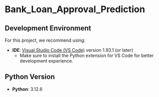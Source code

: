 # Bank_Loan_Approval_Prediction
## Development Environment

For this project, we recommend using:

- **IDE**: [Visual Studio Code (VS Code)](https://code.visualstudio.com/) version 1.93.1 (or later)
  - Make sure to install the Python extension for VS Code for better development experience.

## Python Version

- **Python**: 3.12.6
